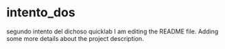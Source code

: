 # intento_dos
segundo intento del dichoso quicklab
I am editing the README file. Adding some more details about the project description.

